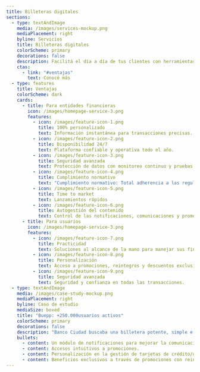 ```yaml
---
title: Billeteras digitales
sections:
  - type: textAndImage
    media: /images/services-mockup.png
    mediaPlacement: right
    byline: Servicios
    title: Billeteras digitales
    colorScheme: primary
    decorations: false
    description: Facilitá el día a día de tus clientes con herramientas de pago de última tecnología, promociones y personalización para una experiencia alineada a la estrategia comercial del Banco o entidad financiera.
    ctas:
      - link: "#ventajas"
        text: Conocé más
  - type: features
    title: Ventajas
    colorScheme: dark
    cards:
      - title: Para entidades financieras
        icon: /images/homepage-service-3.png
        features:
          - icon: /images/feature-icon-1.png
            title: 100% personalizado
            text: Información instantánea para transacciones precisas.
          - icon: /images/feature-icon-2.png
            title: Disponibilidad 24/7
            text: Plataforma confiable y operativa todo el año.
          - icon: /images/feature-icon-3.png
            title: Seguridad avanzada
            text: Protección de datos con monitoreo continuo y pruebas de vulnerabilidad.
          - icon: /images/feature-icon-4.png
            title: Cumplimiento normativo
            text: "Cumplimiento normativo: Total adherencia a las regulaciones del BCRA."
          - icon: /images/feature-icon-5.png
            title: Time to market
            text: Lanzamientos rápidos
          - icon: /images/feature-icon-6.png
            title: Autogestión del contenido
            text: Control de las notificaciones, comunicaciones y promociones, sin desarrollos adicionales.
      - title: Para usuarios
        icon: /images/homepage-service-3.png
        features:
          - icon: /images/feature-icon-7.png
            title: Practicidad
            text: Soluciones al alcance de la mano para manejar sus finanzas.
          - icon: /images/feature-icon-8.png
            title: Personalización
            text: Acceso a promociones, reintegros y descuentos exclusivos, según preferencias y comportamiento.
          - icon: /images/feature-icon-9.png
            title: Seguridad avanzada
            text: Seguridad y confianza en todas las transacciones.
  - type: textAndImage
    media: /images/case-study-mockup.png
    mediaPlacement: right
    byline: Caso de estudio
    mediaSize: boxed
    title: "Buepp: +250.000usuarios activos"
    colorScheme: primary
    decorations: false
    description: "Banco Ciudad buscaba una billetera potente, simple e intuitiva. ¿Qué hicimos? Desarrollamos una app con un enfoque estratégico, basado en benchmarking, análisis de negocio y necesidades realesde los usuarios. Además, incluimos:"
    bullets:
      - content: Un módulo de notificaciones para mejorar la comunicación.
      - content: Accesos intuitivos a promociones.
      - content: Personalización en la gestión de tarjetas de crédito/débito y prepagas.
      - content: Beneficios exclusivos a través de promociones con reintegros.
---
```

